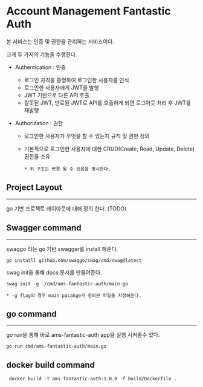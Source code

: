 # Account Management Fantastic Auth

본 서비스는 인증 및 권한을 관리하는 서비스이다.

크게 두 가지의 기능을 수행한다.

- Authentication : 인증
  - 로그인 자격을 증명하여 로그인한 사용자를 인식
  - 로그인한 사용자에게 JWT을 발행
  - JWT 기반으로 다른 API 호출
  - 잘못된 JWT, 만료된 JWT로 API를 호출하게 되면 로그아웃 처리 후 JWT를 재발행

- Authorization : 권한
  - 로그인한 사용자가 무엇을 할 수 있는지 규칙 및 권한 정의
  - 기본적으로 로그인한 사용자에 대한 CRUD(Create, Read, Update, Delete) 권한을 소유

    `* 위 구조는 변경 될 수 있음을 명시한다.`

## Project Layout

---
go 기반 프로젝트 레이아웃에 대해 정의 한다. (TODO)

## Swagger command

---
swaggo 라는 go 기반 swagger를 install 해준다.

```shell
go instatll github.com/swaggo/swag/cmd/swag@latest
```

swag init을 통해 docs 문서를 만들어준다.

```shell
swag init -g ./cmd/ams-fantastic-auth/main.go
```

`* -g flag의 경우 main pacakge가 정의된 파일을 지정해준다.`

## go command

---
go run을 통해 바로 ams-fantastic-auth app을 실행 시켜줄수 있다.

```shell
go run cmd/ams-fantastic-auth/main.go

```

## docker build command

```shell
 docker build -t ams-fantastic-auth:1.0.0 -f build/Dockerfile .
 ```
